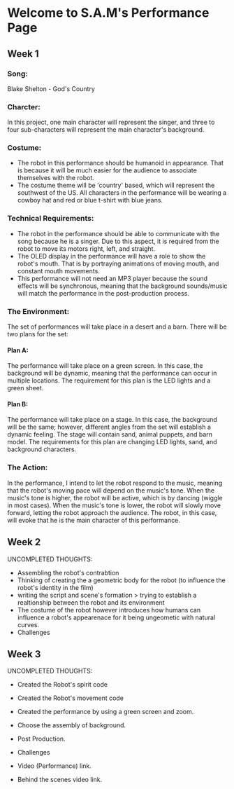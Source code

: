 # Welcome to S.A.M's Performance Page

## Week 1

### Song:

Blake Shelton - God's Country

### Charcter:

In this project, one main character will represent the singer, and three to four sub-characters will represent the main character's background. 

### Costume: 

- The robot in this performance should be humanoid in appearance. That is because it will be much easier for the audience to associate themselves with the robot.
- The costume theme will be 'country' based, which will represent the southwest of the US. All characters in the performance will be wearing a cowboy hat and red or blue t-shirt with blue jeans.

### Technical Requirements:

- The robot in the performance should be able to communicate with the song because he is a singer. Due to this aspect, it is required from the robot to move its motors right, left, and straight. 
- The OLED display in the performance will have a role to show the robot's mouth. That is by portraying animations of moving mouth, and constant mouth movements.
- This performance will not need an MP3 player because the sound effects will be synchronous, meaning that the background sounds/music will match the performance in the post-production process.

### The Environment:

The set of performances will take place in a desert and a barn.
There will be two plans for the set:

#### Plan A:

The performance will take place on a green screen. In this case, the background will be dynamic, meaning that the performance can occur in multiple locations. 
The requirement for this plan is the LED lights and a green sheet.

#### Plan B:

The performance will take place on a stage. In this case, the background will be the same; however, different angles from the set will establish a dynamic feeling. The stage will contain sand, animal puppets, and barn model.
The requirements for this plan are changing LED lights, sand, and background characters.

### The Action:

In the performance, I intend to let the robot respond to the music, meaning that the robot's moving pace will depend on the music's tone.
When the music's tone is higher, the robot will be active, which is by dancing (wiggle in most cases).
When the music's tone is lower, the robot will slowly move forward, letting the robot approach the audience. The robot, in this case, will evoke that he is the main character of this performance.

## Week 2

UNCOMPLETED THOUGHTS:

- Assembling the robot's contrabtion
- Thinking of creating the a geometric body for the robot (to influence the robot's identity in the film)
- writing the script and scene's formation > trying to establish a realtionship between the robot and its environment
- The costume of the robot however introduces how humans can influence a robot's appearenace for it being ungeometic with natural curves.
- Challenges 

## Week 3

UNCOMPLETED THOUGHTS:

- Created the Robot's spirit code
- Created the Robot's movement code
- Created the performance by using a green screen and zoom.
- Choose the assembly of background.
- Post Production.

- Challenges

- Video (Performance) link.
- Behind the scenes video link.

